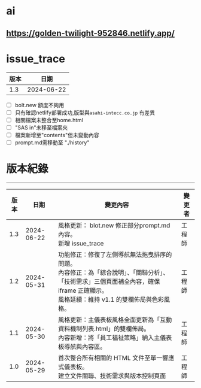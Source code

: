 
# ai
## https://golden-twilight-952846.netlify.app/

# issue_trace
| 版本 | 日期         |                                                                   
|------|--------------|
| 1.3  | 2024-06-22   |  
- [ ] bolt.new 額度不夠用
- [ ] 只有確認netlify部署成功,版型與`asahi-intecc.co.jp` 有差異
- [ ] 相關檔案未整合至home.html
- [ ] "SAS in"未移至檔案夾
- [ ] 檔案新增至"contents"但未變動內容
- [ ] prompt.md需移動至 "./history"

# 版本紀錄
---
| 版本 | 日期         | 變更內容                                                                                                                                         | 變更者   |
|------|--------------|--------------------------------------------------------------------------------------------------------------------------------------------------|----------|
| 1.3  | 2024-06-22   | 風格更新： blot.new 修正部分prompt.md內容。<br>新增 issue_trace  | 工程師   |
| 1.2  | 2024-05-31   | 功能修正：修復了左側導航無法拖曳排序的問題。<br>內容修正：為「綜合說明」、「關聯分析」、「技術需求」三個頁面補全內容，確保 iframe 正確顯示。<br>風格延續：維持 v1.1 的雙欄佈局與色彩風格。 | 工程師   |
| 1.1  | 2024-05-30   | 風格更新：主儀表板風格全面更新為「互動資料機制列表.html」的雙欄佈局。<br>內容新增：將「員工福祉策略」納入主儀表板導航與內容區。                                 | 工程師   |
| 1.0  | 2024-05-29   | 首次整合所有相關的 HTML 文件至單一響應式儀表板。<br>建立文件關聯、技術需求與版本控制頁面 | 工程師 |


